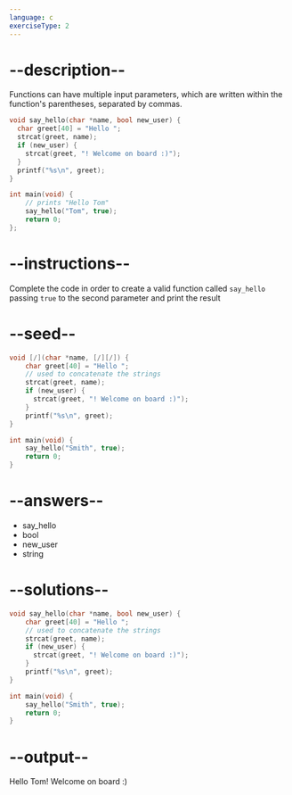 ```yaml
---
language: c
exerciseType: 2
---
```


# --description--

Functions can have multiple input parameters, which are written within the function's parentheses, separated by commas.
```c
void say_hello(char *name, bool new_user) {
  char greet[40] = "Hello ";
  strcat(greet, name);
  if (new_user) {
    strcat(greet, "! Welcome on board :)");
  }
  printf("%s\n", greet);
}

int main(void) {
    // prints "Hello Tom"
    say_hello("Tom", true);
    return 0;
};
```

# --instructions--

Complete the code in order to create a valid function called `say_hello` passing `true` to the second parameter and print the result

# --seed--

```c
void [/](char *name, [/][/]) {
    char greet[40] = "Hello ";
    // used to concatenate the strings
    strcat(greet, name);
    if (new_user) {
      strcat(greet, "! Welcome on board :)");
    }
    printf("%s\n", greet);
}

int main(void) {
    say_hello("Smith", true);
    return 0;
}
```

# --answers--

- say_hello
- bool 
- new_user
- string 

# --solutions--

```c
void say_hello(char *name, bool new_user) {
    char greet[40] = "Hello ";
    // used to concatenate the strings
    strcat(greet, name);
    if (new_user) {
      strcat(greet, "! Welcome on board :)");
    }
    printf("%s\n", greet);
}

int main(void) {
    say_hello("Smith", true);
    return 0;
}
```

# --output--

Hello Tom! Welcome on board :)
